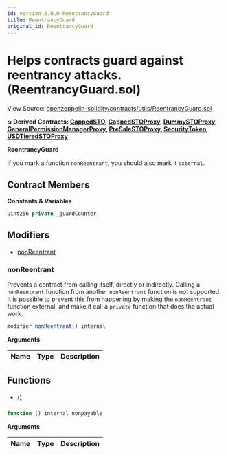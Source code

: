```yaml
---
id: version-3.0.0-ReentrancyGuard
title: ReentrancyGuard
original_id: ReentrancyGuard
---
```


# Helps contracts guard against reentrancy attacks. (ReentrancyGuard.sol)

View Source: [openzeppelin-solidity/contracts/utils/ReentrancyGuard.sol](../../openzeppelin-solidity/contracts/utils/ReentrancyGuard.sol)

**↘ Derived Contracts: [CappedSTO](CappedSTO.md), [CappedSTOProxy](CappedSTOProxy.md), [DummySTOProxy](DummySTOProxy.md), [GeneralPermissionManagerProxy](GeneralPermissionManagerProxy.md), [PreSaleSTOProxy](PreSaleSTOProxy.md), [SecurityToken](SecurityToken.md), [USDTieredSTOProxy](USDTieredSTOProxy.md)**

**ReentrancyGuard**

If you mark a function `nonReentrant`, you should also
mark it `external`.

## Contract Members
**Constants & Variables**

```js
uint256 private _guardCounter;

```

## Modifiers

- [nonReentrant](#nonreentrant)

### nonReentrant

Prevents a contract from calling itself, directly or indirectly.
Calling a `nonReentrant` function from another `nonReentrant`
function is not supported. It is possible to prevent this from happening
by making the `nonReentrant` function external, and make it call a
`private` function that does the actual work.

```js
modifier nonReentrant() internal
```

**Arguments**

| Name        | Type           | Description  |
| ------------- |------------- | -----|

## Functions

- [()](#)

### 

```js
function () internal nonpayable
```

**Arguments**

| Name        | Type           | Description  |
| ------------- |------------- | -----|

